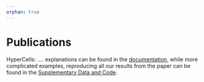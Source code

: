 ```yaml
---
orphan: true
---
```


# Publications

HyperCells:
.... explanations can be found in the <a target="_blank" href="https://hypercells.github.io/HyperCells/doc/chap0_mj.html">documentation</a>, while more complicated examples, reproducing all our results from the paper can be found in the <a target="_blank" href="https://zenodo.org/records/10142168">Supplementary Data and Code</a>.